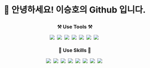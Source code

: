 <h1>
  <p align="center">
👋 안녕하세요! 이승호의 Github 입니다.
    </p>
</h1>

<h3 align="center">⚒️ Use Tools ⚒️</h3>
<p align="center">
  <img src="https://img.shields.io/badge/Unity-000000?style=flat-square&logo=Unity&logoColor=white"/></a>&nbsp 
  <img src="https://img.shields.io/badge/Unreal Engine-0E1128?style=flat-square&logo=UnrealEngine&logoColor=white"/></a>&nbsp 
  <img src="https://img.shields.io/badge/Visual Studio-5C2D91?style=flat-square&logo=visualstudio&logoColor=white"/></a>&nbsp
  <img src="https://img.shields.io/badge/JetBrains-000000?style=flat-square&logo=jetbrains&logoColor=white"/></a>&nbsp
  <img src="https://img.shields.io/badge/Xcode-147EFB?style=flat-square&logo=xcode&logoColor=white"/></a>&nbsp
  <img src="https://img.shields.io/badge/Android Studio-3DDC84?style=flat-square&logo=androidstudio&logoColor=white"/></a>&nbsp
  <img src="https://img.shields.io/badge/Jenkins-D24939?style=flat-square&logo=jenkins&logoColor=white"/></a>&nbsp
</p>

<h3 align="center">🔎 Use Skills 🔎</h3>
<p align="center">
  <img src="https://img.shields.io/badge/CSharp-239120?style=flat-square&logo=CSharp&logoColor=white"/></a>&nbsp
  <img src="https://img.shields.io/badge/C++-00599C?style=flat-square&logo=C%2B%2B&logoColor=white"/></a>&nbsp 
  <img src="https://img.shields.io/badge/ASP .NET-512CD4?style=flat-square&logo=Dotnet&logoColor=white"/></a>&nbsp 
  <img src="https://img.shields.io/badge/iOS-000000?style=flat-square&logo=ios&logoColor=white"/></a>&nbsp 
  <img src="https://img.shields.io/badge/Android-3DDC84?style=flat-square&logo=android&logoColor=white"/></a>&nbsp 
  <img src="https://img.shields.io/badge/Azure-0078D4?style=flat-square&logo=microsoftazure&logoColor=white"/></a>&nbsp 
  <img src="https://img.shields.io/badge/AWS-232F3E?style=flat-square&logo=amazonaws&logoColor=white"/></a>&nbsp 
  <img src="https://img.shields.io/badge/Firebase-FFCA28?style=flat-square&logo=firebase&logoColor=black"/></a>&nbsp 
</p>

<!--
**SnowDINN/SnowDINN** is a ✨ _special_ ✨ repository because its `README.md` (this file) appears on your GitHub profile.

Here are some ideas to get you started:

- 🔭 I’m currently working on ...
- 🌱 I’m currently learning ...
- 👯 I’m looking to collaborate on ...
- 🤔 I’m looking for help with ...
- 💬 Ask me about ...
- 📫 How to reach me: ...
- 😄 Pronouns: ...
- ⚡ Fun fact: ...
-->
